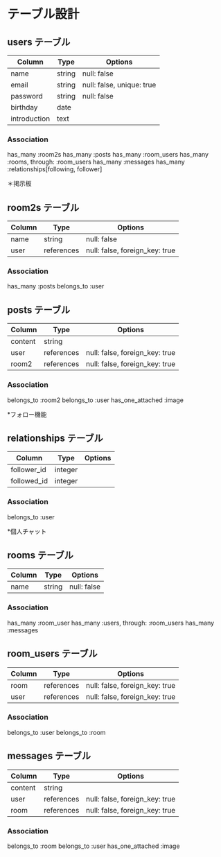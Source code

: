 # テーブル設計

## users テーブル
| Column       | Type       | Options                    |
| -------------| ---------- | -------------------------- |
| name         | string     | null: false                |
| email        | string     | null: false, unique: true  |
| password     | string     | null: false                |
| birthday     | date       |                            |
| introduction | text       |                            |
### Association
has_many :room2s
has_many :posts
has_many :room_users
has_many :rooms, through: :room_users
has_many :messages
has_many :relationships[following, follower]


＊掲示板
## room2s テーブル
| Column | Type       | Options                        |
| -------| ---------- | ------------------------------ |
| name   | string     | null: false                    |
| user   | references | null: false, foreign_key: true |
### Association
has_many :posts
belongs_to :user

## posts テーブル
| Column  | Type       | Options                        |
| ------- | ---------- | ------------------------------ |
| content | string     |                                |
| user    | references | null: false, foreign_key: true |
| room2   | references | null: false, foreign_key: true |
### Association
belongs_to :room2
belongs_to :user
has_one_attached :image


*フォロー機能
## relationships テーブル
| Column        | Type    | Options |
| ------------- | ------- | ------- |
| follower_id   | integer |         |
| followed_id   | integer |         |
### Association
belongs_to :user


*個人チャット

## rooms テーブル
| Column | Type       | Options                        |
| -------| ---------- | ------------------------------ |
| name   | string     | null: false                    |
### Association
has_many :room_user
has_many :users, through: :room_users
has_many :messages

## room_users テーブル
| Column | Type       | Options                         |
| -------| ---------- | ------------------------------- |
| room    | references | null: false, foreign_key: true |
| user    | references | null: false, foreign_key: true |
### Association
belongs_to :user
belongs_to :room

## messages テーブル
| Column  | Type       | Options                        |
| ------- | ---------- | ------------------------------ |
| content | string     |                                |
| user    | references | null: false, foreign_key: true |
| room    | references | null: false, foreign_key: true |
### Association
belongs_to :room
belongs_to :user
has_one_attached :image